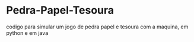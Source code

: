 # Pedra-Papel-Tesoura
codigo para simular um jogo de pedra papel e tesoura com a maquina, em python e em java

